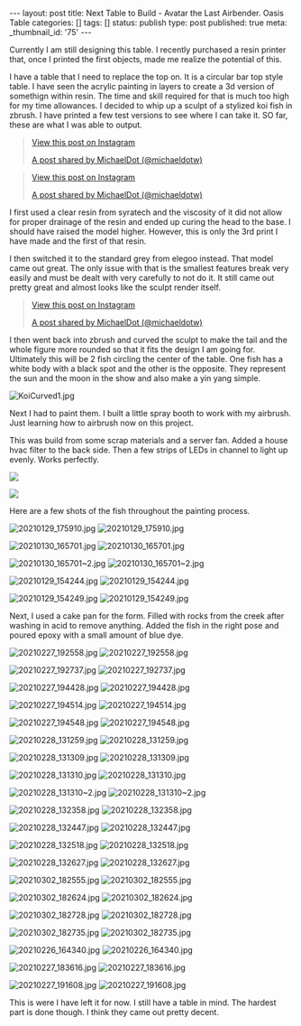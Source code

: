 \--- layout: post title: Next Table to Build - Avatar the Last Airbender.
Oasis Table categories: [] tags: [] status: publish type: post published: true
meta: _thumbnail_id: '75' \---

Currently I am still designing this table. I recently purchased a resin
printer that, once I printed the first objects, made me realize the potential
of this.

I have a table that I need to replace the top on. It is a circular bar top
style table. I have seen the acrylic painting in layers to create a 3d version
of somethign within resin. The time and skill required for that is much too
high for my time allowances. I decided to whip up a sculpt of a stylized koi
fish in zbrush. I have printed a few test versions to see where I can take it.
SO far, these are what I was able to output.

> [ View this post on Instagram
> ](https://www.instagram.com/p/CKMkZJ9Jxn4/?utm_source=ig_embed&utm_campaign=loading)
>
> [A post shared by MichaelDot
> (@michaeldotw)](https://www.instagram.com/p/CKMkZJ9Jxn4/?utm_source=ig_embed&utm_campaign=loading)

> [ View this post on Instagram
> ](https://www.instagram.com/p/CKMxNOapYxp/?utm_source=ig_embed&utm_campaign=loading)
>
> [A post shared by MichaelDot
> (@michaeldotw)](https://www.instagram.com/p/CKMxNOapYxp/?utm_source=ig_embed&utm_campaign=loading)

I first used a clear resin from syratech and the viscosity of it did not allow
for proper drainage of the resin and ended up curing the head to the base. I
should have raised the model higher. However, this is only the 3rd print I
have made and the first of that resin.

I then switched it to the standard grey from elegoo instead. That model came
out great. The only issue with that is the smallest features break very easily
and must be dealt with very carefully to not do it. It still came out pretty
great and almost looks like the sculpt render itself.

> [ View this post on Instagram
> ](https://www.instagram.com/p/CKQ9iNwpYjG/?utm_source=ig_embed&utm_campaign=loading)
>
> [A post shared by MichaelDot
> (@michaeldotw)](https://www.instagram.com/p/CKQ9iNwpYjG/?utm_source=ig_embed&utm_campaign=loading)

I then went back into zbrush and curved the sculpt to make the tail and the
whole figure more rounded so that it fits the design I am going for.
Ultimately this will be 2 fish circling the center of the table. One fish has
a white body with a black spot and the other is the opposite. They represent
the sun and the moon in the show and also make a yin yang simple.

![KoiCurved1.jpg](/assets/img/KoiCurved1.jpg)

Next I had to paint them. I built a little spray booth to work with my
airbrush. Just learning how to airbrush now on this project.

This was build from some scrap materials and a server fan. Added a house hvac
filter to the back side. Then a few strips of LEDs in channel to light up
evenly. Works perfectly.

![](/assets/img/20210129_104022.jpg)

![](/assets/img/20210129_104012.jpg)

Here are a few shots of the fish throughout the painting process.

![20210129_175910.jpg](/assets/img/20210129_175910.jpg)
![20210129_175910.jpg](/assets/img/20210129_175910.jpg)

![20210130_165701.jpg](/assets/img/20210130_165701.jpg)
![20210130_165701.jpg](/assets/img/20210130_165701.jpg)

![20210130_165701~2.jpg](/assets/img/20210130_165701%7E2.jpg)
![20210130_165701~2.jpg](/assets/img/20210130_165701%7E2.jpg)

![20210129_154244.jpg](/assets/img/20210129_154244.jpg)
![20210129_154244.jpg](/assets/img/20210129_154244.jpg)

![20210129_154249.jpg](/assets/img/20210129_154249.jpg)
![20210129_154249.jpg](/assets/img/20210129_154249.jpg)

Next, I used a cake pan for the form. Filled with rocks from the creek after
washing in acid to remove anything. Added the fish in the right pose and
poured epoxy with a small amount of blue dye.

![20210227_192558.jpg](/assets/img/20210227_192558.jpg)
![20210227_192558.jpg](/assets/img/20210227_192558.jpg)

![20210227_192737.jpg](/assets/img/20210227_192737.jpg)
![20210227_192737.jpg](/assets/img/20210227_192737.jpg)

![20210227_194428.jpg](/assets/img/20210227_194428.jpg)
![20210227_194428.jpg](/assets/img/20210227_194428.jpg)

![20210227_194514.jpg](/assets/img/20210227_194514.jpg)
![20210227_194514.jpg](/assets/img/20210227_194514.jpg)

![20210227_194548.jpg](/assets/img/20210227_194548.jpg)
![20210227_194548.jpg](/assets/img/20210227_194548.jpg)

![20210228_131259.jpg](/assets/img/20210228_131259.jpg)
![20210228_131259.jpg](/assets/img/20210228_131259.jpg)

![20210228_131309.jpg](/assets/img/20210228_131309.jpg)
![20210228_131309.jpg](/assets/img/20210228_131309.jpg)

![20210228_131310.jpg](/assets/img/20210228_131310.jpg)
![20210228_131310.jpg](/assets/img/20210228_131310.jpg)

![20210228_131310~2.jpg](/assets/img/20210228_131310%7E2.jpg)
![20210228_131310~2.jpg](/assets/img/20210228_131310%7E2.jpg)

![20210228_132358.jpg](/assets/img/20210228_132358.jpg)
![20210228_132358.jpg](/assets/img/20210228_132358.jpg)

![20210228_132447.jpg](/assets/img/20210228_132447.jpg)
![20210228_132447.jpg](/assets/img/20210228_132447.jpg)

![20210228_132518.jpg](/assets/img/20210228_132518.jpg)
![20210228_132518.jpg](/assets/img/20210228_132518.jpg)

![20210228_132627.jpg](/assets/img/20210228_132627.jpg)
![20210228_132627.jpg](/assets/img/20210228_132627.jpg)

![20210302_182555.jpg](/assets/img/20210302_182555.jpg)
![20210302_182555.jpg](/assets/img/20210302_182555.jpg)

![20210302_182624.jpg](/assets/img/20210302_182624.jpg)
![20210302_182624.jpg](/assets/img/20210302_182624.jpg)

![20210302_182728.jpg](/assets/img/20210302_182728.jpg)
![20210302_182728.jpg](/assets/img/20210302_182728.jpg)

![20210302_182735.jpg](/assets/img/20210302_182735.jpg)
![20210302_182735.jpg](/assets/img/20210302_182735.jpg)

![20210226_164340.jpg](/assets/img/20210226_164340.jpg)
![20210226_164340.jpg](/assets/img/20210226_164340.jpg)

![20210227_183616.jpg](/assets/img/20210227_183616.jpg)
![20210227_183616.jpg](/assets/img/20210227_183616.jpg)

![20210227_191608.jpg](/assets/img/20210227_191608.jpg)
![20210227_191608.jpg](/assets/img/20210227_191608.jpg)

This is were I have left it for now. I still have a table in mind. The hardest
part is done though. I think they came out pretty decent.

